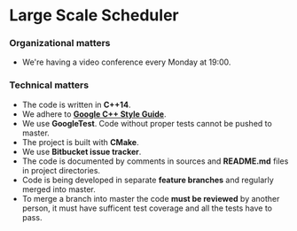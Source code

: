 # Large Scale Scheduler

### Organizational matters
* We're having a video conference every Monday at 19:00.

### Technical matters
* The code is written in __C++14__.
* We adhere to [__Google C++ Style Guide__](https://google-styleguide.googlecode.com/svn/trunk/cppguide.html).
* We use __GoogleTest__. Code without proper tests cannot be
  pushed to master.
* The project is built with __CMake__.
* We use __Bitbucket issue tracker__.
* The code is documented by comments in sources and __README.md__ files
  in project directories.
* Code is being developed in separate __feature branches__ and regularly merged
  into master.
* To merge a branch into master the code __must be reviewed__ by another person,
  it must have sufficent test coverage and all the tests have to pass.
